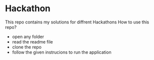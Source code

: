 # Hackathon
This repo contains my solutions for diffrent Hackathons
How to use this repo?
- open any folder
- read the readme file
- clone the repo
- follow the given instrucions to run the application
